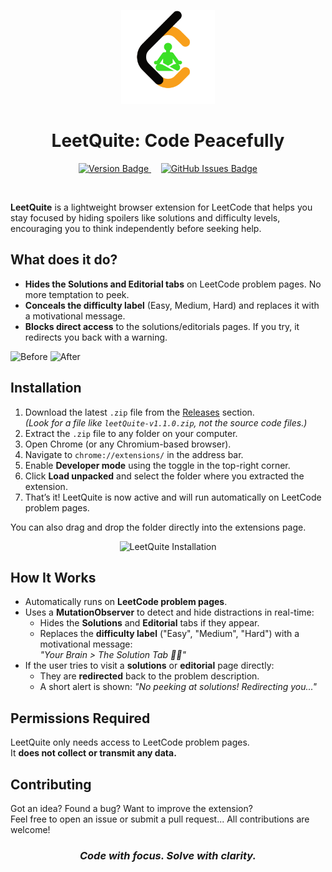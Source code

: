<p align="center">
  <img src="icons/icon.png" alt="App Icon" width="150"/>
</p>

<h1 align="center">LeetQuite: Code Peacefully</h1>

<p align="center">
  <a href="https://github.com/sathwikhbhat/leet-quite/releases">
    <img src="https://img.shields.io/badge/version-1.1.0-blue.svg" alt="Version Badge"/>
  </a>
  &nbsp;&nbsp;&nbsp;
  <a href="https://github.com/sathwikhbhat/leet-quite/issues">
    <img src="https://img.shields.io/github/issues/sathwikhbhat/leet-quite" alt="GitHub Issues Badge"/>
  </a>
</p>

<br>

**LeetQuite** is a lightweight browser extension for LeetCode that helps you stay focused by hiding spoilers like solutions and difficulty levels, encouraging you to think independently before seeking help.


## What does it do?

- **Hides the Solutions and Editorial tabs** on LeetCode problem pages. No more temptation to peek.
- **Conceals the difficulty label** (Easy, Medium, Hard) and replaces it with a motivational message.
- **Blocks direct access** to the solutions/editorials pages. If you try, it redirects you back with a warning.



<img width="400" height="200" alt="Before" src="https://github.com/user-attachments/assets/3571a21d-c963-4ac0-86c4-b0f1bc548e04" />
<img width="400" height="200" alt="After" src="https://github.com/user-attachments/assets/0d711d28-6cff-48bd-89fc-5ab83300a005" />


## Installation

1. Download the latest `.zip` file from the [Releases](https://github.com/sathwikhbhat/leet-quite/releases) section.  
   *(Look for a file like `leetQuite-v1.1.0.zip`, not the source code files.)*
2. Extract the `.zip` file to any folder on your computer.
3. Open Chrome (or any Chromium-based browser).
4. Navigate to `chrome://extensions/` in the address bar.
5. Enable **Developer mode** using the toggle in the top-right corner.
6. Click **Load unpacked** and select the folder where you extracted the extension.
7. That’s it! LeetQuite is now active and will run automatically on LeetCode problem pages.

You can also drag and drop the folder directly into the extensions page.

<p align="center">
  <img src="https://github.com/user-attachments/assets/786c30d7-72db-4997-9b0a-376ae86890f3" alt="LeetQuite Installation" width="500"/>
</p>


## How It Works

- Automatically runs on **LeetCode problem pages**.
- Uses a **MutationObserver** to detect and hide distractions in real-time:
  - Hides the **Solutions** and **Editorial** tabs if they appear.
  - Replaces the **difficulty label** ("Easy", "Medium", "Hard") with a motivational message:  
    *"Your Brain > The Solution Tab 🧠🔥"*
- If the user tries to visit a **solutions** or **editorial** page directly:
  - They are **redirected** back to the problem description.
  - A short alert is shown: *"No peeking at solutions! Redirecting you..."*



## Permissions Required

LeetQuite only needs access to LeetCode problem pages.  
It **does not collect or transmit any data.**


## Contributing

Got an idea? Found a bug? Want to improve the extension?  
Feel free to open an issue or submit a pull request... All contributions are welcome!


<h3 align="center"><strong><em>Code with focus. Solve with clarity.</em></strong></h3>

